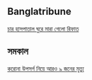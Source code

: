 <h2>Banglatribune</h2>
<a href="https://www.banglatribune.com/country/news/616436/%E0%A6%9A%E0%A6%BE%E0%A6%B0-%E0%A6%B9%E0%A6%BE%E0%A6%B8%E0%A6%AA%E0%A6%BE%E0%A6%A4%E0%A6%BE%E0%A6%B2-%E0%A6%98%E0%A7%81%E0%A6%B0%E0%A7%87-%E0%A6%AE%E0%A6%BE%E0%A6%B0%E0%A6%BE-%E0%A6%97%E0%A7%87%E0%A6%B2%E0%A7%8B-%E0%A6%B0%E0%A6%BF%E0%A6%AB%E0%A6%BE%E0%A6%A4-%E0%A6%AD%E0%A6%B0%E0%A7%8D%E0%A6%A4%E0%A6%BF-%E0%A6%A8%E0%A7%87%E0%A7%9F%E0%A6%A8%E0%A6%BF" target="_blank">চার হাসপাতাল ঘুরে মারা গেলো রিফাত</a>
<h2>সমকাল</h2>
<a href="https://samakal.com/bangladesh/article/200417304/%E0%A6%95%E0%A6%B0%E0%A7%8B%E0%A6%A8%E0%A6%BE-%E0%A6%89%E0%A6%AA%E0%A6%B8%E0%A6%B0%E0%A7%8D%E0%A6%97-%E0%A6%A8%E0%A6%BF%E0%A7%9F%E0%A7%87-%E0%A6%86%E0%A6%B0%E0%A6%93-%E0%A7%AF-%E0%A6%9C%E0%A6%A8%E0%A7%87%E0%A6%B0-%E0%A6%AE%E0%A7%83%E0%A6%A4%E0%A7%8D%E0%A6%AF%E0%A7%81-" target="_blank">করোনা উপসর্গ নিয়ে আরও ৯ জনের মৃত্যু</a>